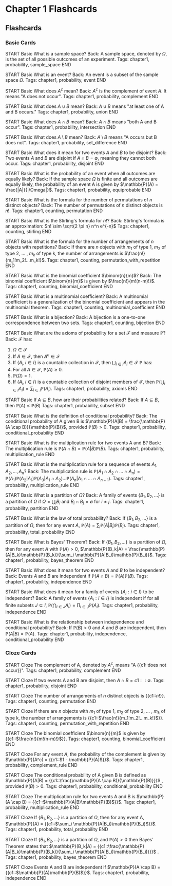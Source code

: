 # Chapter 1 Flashcards

## Flashcards

### Basic Cards
START
Basic
What is a sample space?
Back: A sample space, denoted by $\Omega$, is the set of all possible outcomes of an experiment.
Tags: chapter1, probability, sample_space
END

START
Basic
What is an event?
Back: An event is a subset of the sample space $\Omega$.
Tags: chapter1, probability, event
END

START
Basic
What does $A^c$ mean?
Back: $A^c$ is the complement of event $A$. It means "A does not occur".
Tags: chapter1, probability, complement
END

START
Basic
What does $A \cup B$ mean?
Back: $A \cup B$ means "at least one of A and B occurs."
Tags: chapter1, probability, union
END

START
Basic
What does $A \cap B$ mean?
Back: $A \cap B$ means "both A and B occur".
Tags: chapter1, probability, intersection
END

START
Basic
What does $A \setminus B$ mean?
Back: $A \setminus B$ means "A occurs but B does not".
Tags: chapter1, probability, set_difference
END

START
Basic
What does it mean for two events $A$ and $B$ to be disjoint?
Back: Two events $A$ and $B$ are disjoint if $A \cap B = \emptyset$, meaning they cannot both occur.
Tags: chapter1, probability, disjoint
END

START
Basic
What is the probability of an event when all outcomes are equally likely?
Back: If the sample space $\Omega$ is finite and all outcomes are equally likely, the probability of an event A is given by $\mathbb{P}(A) = \frac{|A|}{|\Omega|}$.
Tags: chapter1, probability, equiprobable
END

START
Basic
What is the formula for the number of permutations of $n$ distinct objects?
Back: The number of permutations of $n$ distinct objects is $n!$.
Tags: chapter1, counting, permutation
END

START
Basic
What is the Stirling's formula for $n!$?
Back:  Stirling's formula is an approximation: $n! \sim \sqrt{2 \pi n} n^n e^{-n}$
Tags: chapter1, counting, stirling
END

START
Basic
What is the formula for the number of arrangements of $n$ objects with repetitions?
Back: If there are $n$ objects with $m_1$ of type 1, $m_2$ of type 2, ... , $m_k$ of type k, the number of arrangements is $\frac{n!}{m_1!m_2!...m_k!}$.
Tags: chapter1, counting, permutation_with_repetition
END

START
Basic
What is the binomial coefficient $\binom{n}{m}$?
Back: The binomial coefficient $\binom{n}{m}$ is given by $\frac{n!}{m!(n-m)!}$.
Tags: chapter1, counting, binomial_coefficient
END

START
Basic
What is a multinomial coefficient?
Back: A multinomial coefficient is a generalization of the binomial coefficient and appears in the multinomial theorem.
Tags: chapter1, counting, multinomial_coefficient
END

START
Basic
What is a bijection?
Back: A bijection is a one-to-one correspondence between two sets.
Tags: chapter1, counting, bijection
END

START
Basic
What are the axioms of probability for a set $\mathcal{F}$ and measure $\mathbb{P}$?
Back: 
$\mathcal{F}$ has:
1.  $\Omega \in \mathcal{F}$
2.  If $A \in \mathcal{F}$, then $A^c \in \mathcal{F}$
3.  If $\{A_i, i \in I\}$ is a countable collection in $\mathcal{F}$, then $\bigcup_{i \in I} A_i \in \mathcal{F}$
$\mathbb{P}$ has:
1.  For all $A \in \mathcal{F}$, $\mathbb{P}(A) \geq 0$.
2. $\mathbb{P}(\Omega) = 1$.
3. If $\{A_i, i \in I\}$ is a countable collection of disjoint members of $\mathcal{F}$, then $\mathbb{P}(\bigcup_{i \in I} A_i) = \sum_{i \in I} \mathbb{P}(A_i)$.
Tags: chapter1, probability, axioms
END

START
Basic
If $A \subseteq B$, how are their probabilities related?
Back: If $A \subseteq B$, then $\mathbb{P}(A) \leq \mathbb{P}(B)$
Tags: chapter1, probability, subset
END

START
Basic
What is the definition of conditional probability?
Back: The conditional probability of A given B is $\mathbb{P}(A|B) = \frac{\mathbb{P}(A \cap B)}{\mathbb{P}(B)}$, provided $\mathbb{P}(B) > 0$.
Tags: chapter1, probability, conditional_probability
END

START
Basic
What is the multiplication rule for two events A and B?
Back: The multiplication rule is $\mathbb{P}(A \cap B) = \mathbb{P}(A|B)\mathbb{P}(B)$.
Tags: chapter1, probability, multiplication_rule
END

START
Basic
What is the multiplication rule for a sequence of events $A_1, A_2, \dots, A_n$?
Back: The multiplication rule is $\mathbb{P}(A_1 \cap A_2 \cap \dots \cap A_n) = \mathbb{P}(A_1)\mathbb{P}(A_2|A_1)\mathbb{P}(A_3|A_1 \cap A_2) \dots \mathbb{P}(A_n|A_1 \cap \dots \cap A_{n-1})$.
Tags: chapter1, probability, multiplication_rule
END

START
Basic
What is a partition of $\Omega$?
Back: A family of events $\{B_1, B_2, \dots\}$ is a partition of $\Omega$ if $\Omega = \bigcup_i B_i$ and $B_i \cap B_j = \emptyset$ for $i \neq j$.
Tags: chapter1, probability, partition
END

START
Basic
What is the law of total probability?
Back: If $\{B_1, B_2, ...\}$ is a partition of $\Omega$, then for any event $A$, $\mathbb{P}(A) = \sum_i \mathbb{P}(A|B_i)\mathbb{P}(B_i)$.
Tags: chapter1, probability, total_probability
END

START
Basic
What is Bayes' Theorem?
Back: If $\{B_1, B_2, ...\}$ is a partition of $\Omega$, then for any event $A$ with $\mathbb{P}(A) > 0$, $\mathbb{P}(B_k|A) = \frac{\mathbb{P}(A|B_k)\mathbb{P}(B_k)}{\sum_i \mathbb{P}(A|B_i)\mathbb{P}(B_i)}$.
Tags: chapter1, probability, bayes_theorem
END

START
Basic
What does it mean for two events $A$ and $B$ to be independent?
Back: Events $A$ and $B$ are independent if $\mathbb{P}(A \cap B) = \mathbb{P}(A)\mathbb{P}(B)$.
Tags: chapter1, probability, independence
END

START
Basic
What does it mean for a family of events $\{A_i : i \in I\}$ to be independent?
Back: A family of events $\{A_i : i \in I\}$ is independent if for all finite subsets $J \subseteq I$, $\mathbb{P}(\bigcap_{i\in J}A_i) = \prod_{i\in J} \mathbb{P}(A_i)$.
Tags: chapter1, probability, independence
END

START
Basic
What is the relationship between independence and conditional probability?
Back: If $\mathbb{P}(B)>0$ and $A$ and $B$ are independent, then $\mathbb{P}(A|B) = \mathbb{P}(A)$.
Tags: chapter1, probability, independence, conditional_probability
END

### Cloze Cards
START
Cloze
The complement of A, denoted by $A^c$, means "A {{c1::does not occur}}".
Tags: chapter1, probability, complement
END

START
Cloze
If two events A and B are disjoint, then $A \cap B = {{c1::\emptyset}}$.
Tags: chapter1, probability, disjoint
END

START
Cloze
The number of arrangements of $n$ distinct objects is {{c1::$n!$}}.
Tags: chapter1, counting, permutation
END

START
Cloze
If there are $n$ objects with $m_1$ of type 1, $m_2$ of type 2, ... , $m_k$ of type k, the number of arrangements is {{c1::$\frac{n!}{m_1!m_2!...m_k!}$}}.
Tags: chapter1, counting, permutation_with_repetition
END

START
Cloze
The binomial coefficient $\binom{n}{m}$ is given by {{c1::$\frac{n!}{m!(n-m)!}$}}.
Tags: chapter1, counting, binomial_coefficient
END

START
Cloze
For any event $A$, the probability of the complement is given by $\mathbb{P}(A^c) = {{c1::$1 - \mathbb{P}(A)$}}$.
Tags: chapter1, probability, complement_rule
END

START
Cloze
The conditional probability of A given B is defined as $\mathbb{P}(A|B) = {{c1::\frac{\mathbb{P}(A \cap B)}{\mathbb{P}(B)}}}$ , provided $\mathbb{P}(B)>0$.
Tags: chapter1, probability, conditional_probability
END

START
Cloze
The multiplication rule for two events A and B is  $\mathbb{P}(A \cap B) = {{c1::$\mathbb{P}(A|B)\mathbb{P}(B)$}}$.
Tags: chapter1, probability, multiplication_rule
END

START
Cloze
If $\{B_1, B_2, \dots\}$ is a partition of $\Omega$, then for any event A, $\mathbb{P}(A) =  {{c1::$\sum_i \mathbb{P}(A|B_i)\mathbb{P}(B_i)$}}$.
Tags: chapter1, probability, total_probability
END

START
Cloze
If $\{B_1, B_2, \dots\}$ is a partition of $\Omega$, and $\mathbb{P}(A) > 0$ then Bayes' Theorem states that $\mathbb{P}(B_k|A) = {{c1::\frac{\mathbb{P}(A|B_k)\mathbb{P}(B_k)}{\sum_i \mathbb{P}(A|B_i)\mathbb{P}(B_i)}}}$ .
Tags: chapter1, probability, bayes_theorem
END

START
Cloze
Events A and B are independent if $\mathbb{P}(A \cap B) = {{c1::$\mathbb{P}(A)\mathbb{P}(B)$}}$.
Tags: chapter1, probability, independence
END
